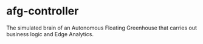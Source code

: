 # afg-controller
The simulated brain of an Autonomous Floating Greenhouse that carries out business logic and Edge Analytics.
